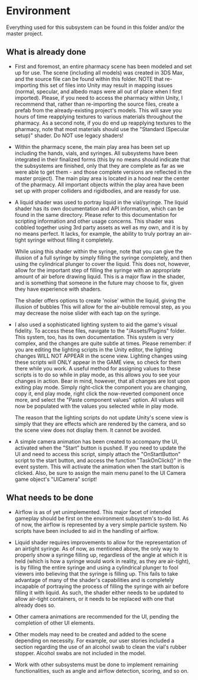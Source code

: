# Environment                                                                           
Everything used for this subsystem can be found in this folder and/or the master project. 
                                                                                
                                                                                
## What is already done                                                            
* First and foremost, an entire pharmacy scene has been modeled and set up 
for use. The scene (including all models) was created in 3DS Max, and the source
file can be found within this folder. NOTE that re-importing this set of files into Unity may
result in mapping issues (normal, specular, and albedo maps were all out of place 
when I first imported). Please, if you need to access the pharmacy within Unity,
I recommend that, rather than re-importing the source files, create a prefab 
from the already-existing project's models. This will save you hours of time reapplying
textures to various materials throughout the pharmacy. As a second note, if you do
end up reapplying textures to the pharmacy, note that most materials should use 
the "Standard (Specular setup)" shader. Do NOT use legacy shaders! 
                                                                                
* Within the pharmacy scene, the main play area has been set up including the
hands, vials, and syringes. All subsystems have been integrated in their finalized
forms (this by no means should indicate that the subsystems are finished, only that
they are complete as far as we were able to get them - and those complete versions
are reflected in the master project). The main play area is located in a hood near
the center of the pharmacy. All important objects within the play area have been set up 
with proper colliders and rigidbodies, and are reasdy for use. 

* A liquid shader was used to portray liquid in the vial/syringe. The liquid shader has its 
own documentation and API information, which can be found in the same directory. Please refer 
to this documentation for scripting information and other usage concerns. This shader was cobbled 
together using 3rd party assets as well as my own, and it is by no means perfect. It lacks, 
for example, the ability to truly portray an air-tight syringe without filling it completely.

   While using this shader within the syringe, note that you can give the illusion of a full
syringe by simply filling the syringe completely, and then using the cylindrical plunger to cover 
the liquid. This does not, however, allow for the important step of filling the syringe with an
appropriate amount of air before drawing liquid. This is a major flaw in the shader, and is something
that someone in the future may choose to fix, given they have experience with shaders. 

   The shader offers options to create 'noise' within the liquid, giving the illusion of bubbles
This will allow for the air-bubble removal step, as you may decrease the noise slider with each tap 
on the syringe.

* I also used a sophisticated lighting system to aid the game's visual fidelity. To access
these files, navigate to the "/Assets/Plugins" folder. This system, too, has its own documentation.
This system is very complex, and the changes are quite subtle at times. Please remember: if you are 
editing the lighting scripts in the Unity editor, the lighting changes WILL NOT APPEAR in the scene 
view. Lighting changes using these scripts will ONLY appear in the GAME view, so check for them there
while you work. A useful method for assigning values to these scripts is to do so while in play mode, 
as this allows you to see your changes in action. Bear in mind, however, that all changes are lost 
upon exiting play mode. Simply right-click the component you are changing, copy it, end play mode,
right click the now-reverted component once more, and select the "Paste component values" option. 
All values will now be populated with the values you selected while in play mode. 

   The reason that the lighting scripts do not update Unity's scene view is simply that they are 
effects which are rendered by the camera, and so the scene view does not display them. It cannot
be avoided. 
                                                                                
* A simple camera animation has been created to accompany the UI, activated when the "Start"
button is pushed. If you need to update the UI and need to access this script, simply attach the
"OnStartButton" script to the start button, and access the function "TaskOnClick()" in the event
system. This will activate the animation when the start button is clicked. Also, be sure to assign
the main menu panel to the UI Camera game object's "UICamera" script!                                                                                                                                                               
           
           
## What needs to be done
* Airflow is as of yet unimplemented. This major facet of intended gameplay should be first on 
the environment subsystem's to-do list. As of now, the airflow is represented by a very simple 
particle system. No scripts have been included to aid in the handling of airflow.

* Liquid shader requires improvements to allow for the representation of an airtight syringe.
As of now, as mentioned above, the only way to properly show a syringe filling up, regardless 
of the angle at which it is held (which is how a syringe would work in reality, as they are 
air-tight), is by filling the entire syringe and using a cylindrical plunger to fool viewers 
into believing that the syringe is filling up. This fails to take advantage of many of the shader's
capabilities and is completely incapable of portraying the process of filling the syringe with air 
before filling it with liquid. As such, the shader either needs to be updated to allow air-tight
containers, or it needs to be replaced with one that already does so.

* Other camera animations are recommended for the UI, pending the completion of other UI elements. 

* Other models may need to be created and added to the scene depending on necessity. For example,
our user stories included a section regarding the use of an alcohol swab to clean the vial's rubber
stopper. Alcohol swabs are not included in the model. 

* Work with other subsystems must be done to implement remaining functionalities, such as angle and 
airflow detection, scoring, and so on. 
                                                                                                                                           
